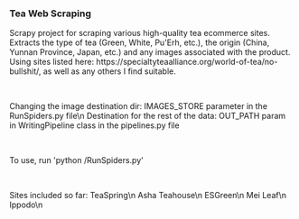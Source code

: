 <h3>Tea Web Scraping</h3>
<p>
Scrapy project for scraping various high-quality tea ecommerce sites.
Extracts the type of tea (Green, White, Pu'Erh, etc.), the origin
(China, Yunnan Province, Japan, etc.) and any images associated with the product.
Using sites listed here: https://specialtyteaalliance.org/world-of-tea/no-bullshit/,
as well as any others I find suitable.
</p><br/><p>
Changing the image destination dir: IMAGES_STORE parameter in the RunSpiders.py file\n
Destination for the rest of the data: OUT_PATH param in WritingPipeline class in the pipelines.py file
</p><br/><p>
To use, run 'python <path-to-file>/RunSpiders.py'
</p><br/><p>
Sites included so far:
TeaSpring\n
Asha Teahouse\n
ESGreen\n
Mei Leaf\n
Ippodo\n
</p>
